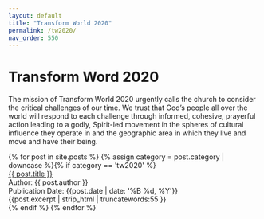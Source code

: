 ```yaml
---
layout: default
title: "Transform World 2020"
permalink: /tw2020/
nav_order: 550
---
```

<h1 class="category-title">Transform Word 2020</h1>
<p>The mission of Transform World 2020 urgently calls the church to consider the critical challenges of our time. We trust that God’s people all over the world will respond to each challenge through informed, cohesive, prayerful action leading to a godly, Spirit-led movement in the spheres of cultural influence they operate in and the geographic area in which they live and move and have their being.</p>

<div class="article-container">
  {% for post in site.posts %}
    {% assign category = post.category | downcase %}{% if category == 'tw2020' %}
      <div class="article-list">
        <div class="article-category"></div>
        <div class="article-summary">
          <a href="{{ post.url | prepend: site.baseurl }}">{{ post.title }}</a><br>
          <div class="author">Author: {{ post.author }}</div>
          <div class="publication-date">Publication Date: <time datetime="{{post.date | date: '%F'}}">{{post.date | date: '%B %d, %Y'}}</time></div>
          <div class="excerpt">{{post.excerpt | strip_html | truncatewords:55 }}</div>
        </div>
      </div>
    {% endif %}
  {% endfor %}
</div>
